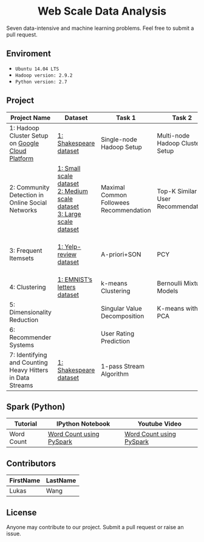 <h1 align="center"> Web Scale Data Analysis</h1>

Seven data-intensive and machine learning problems. Feel free to submit a pull request.

## Enviroment
* `Ubuntu 14.04 LTS`
* `Hadoop version: 2.9.2`
* `Python version: 2.7`

## Project
Project Name | Dataset | Task 1 | Task 2 | Task 3 | Task 4 
--- | --- | --- | --- | --- | --- 
1: Hadoop Cluster Setup on [Google Cloud Platform](https://cloud.google.com/) | [1: Shakespeare dataset](https://www.dropbox.com/s/8nlgr2ilum9elb7/shakespeare.zip?dl=0) | Single-node Hadoop Setup  | Multi-node Hadoop Cluster Setup | Running the Python Code on Hadoop | Compiling the Java WordCount program for MapReduce
2: Community Detection in Online Social Networks | [1: Small scale dataset](https://www.dropbox.com/s/ns771cy27fpjthj/facebook_combined.txt.gz?dl=0)<br>[2: Medium scale dataset](https://www.dropbox.com/s/g1nthvj98iaikly/twitter_combined.txt.gz?dl=0)<br>[3: Large scale dataset](https://www.dropbox.com/s/cbf4r2at8dmd9ms/gplus_combined.txt.gz?dl=0) | Maximal Common Followees Recommendation | Top-K Similar User Recommendation | Common followees for Similar users | Composite Key and Secondary Sorting Optimization 
3: Frequent Itemsets | [1: Yelp-review dataset](http://mobitec.ie.cuhk.edu.hk/ierg4300Fall2020/homework/yelp_review.rar) | A-priori+SON | PCY | Minhash/ Locality-Sensitive Hashing (LSH)
4: Clustering | [1: EMNIST’s letters dataset](http://www.itl.nist.gov/iaui/vip/cs_links/EMNIST/gzip.zip) | k-means Clustering | Bernoulli Mixture Models
5: Dimensionality Reduction | | Singular Value Decomposition | K-means with PCA
6: Recommender Systems | | User Rating Prediction
7: Identifying and Counting Heavy Hitters in Data Streams | [1: Shakespeare dataset](https://www.dropbox.com/s/8nlgr2ilum9elb7/shakespeare.zip?dl=0) | 1-pass Stream Algorithm

## Spark (Python)
Tutorial | IPython Notebook | Youtube Video
--- | --- | ---
Word Count | [Word Count using PySpark](https://github.com/mGalarnyk/Python_Tutorials/blob/master/PySpark_Basics/PySpark_Part1_Word_Count_Removing_Punctuation_Pride_Prejudice.ipynb) | [Word Count using PySpark](https://www.youtube.com/watch?v=jg7Z8ctKpEs&t=1s)

## Contributors
FirstName | LastName
--- | --- 
Lukas  |  Wang

## License
Anyone may contribute to our project. Submit a pull request or raise an issue. 
